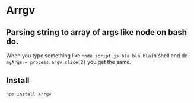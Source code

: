# Arrgv

## Parsing string to array of args like node on bash do.

When you type something like `node script.js bla bla bla` in shell and do `myArgs = process.argv.slice(2)` you get the same.

## Install

```
npm install arrgv
```